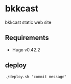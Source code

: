 bkkcast
=======================

bkkcast static web site

## Requirements

- Hugo v0.42.2

## deploy

```
./deploy.sh "commit message"
```
